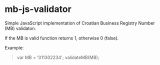# mb-js-validator
Simple JavaScript implementation of Croatian Business Registry Number (MB) validaton.

If the MB is valid function returns 1, otherwise 0 (false).

Example:

> var MB = '011302234';
> validateMB(MB);
